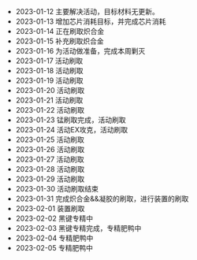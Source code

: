 - 2023-01-12 主要解决活动，目标材料无更新。 
- 2023-01-13 增加芯片消耗目标，并完成芯片消耗
- 2023-01-14 正在刷取炽合金
- 2023-01-15 补充刷取炽合金
- 2023-01-16 为活动做准备，完成本周剿灭
- 2023-01-17 活动刷取
- 2023-01-18 活动刷取
- 2023-01-19 活动刷取
- 2023-01-20 活动刷取
- 2023-01-21 活动刷取
- 2023-01-22 活动刷取
- 2023-01-23 锰刷取完成，活动刷取
- 2023-01-24 活动EX攻克，活动刷取
- 2023-01-25 活动刷取
- 2023-01-26 活动刷取
- 2023-01-27 活动刷取
- 2023-01-28 活动刷取
- 2023-01-29 活动刷取
- 2023-01-30 活动刷取结束
- 2023-01-31 完成炽合金&&凝胶的刷取，进行装置的刷取
- 2023-02-01 装置刷取
- 2023-02-02 黑键专精中
- 2023-02-03 黑键专精完成，专精肥鸭中
- 2023-02-04 专精肥鸭中
- 2023-02-05 专精肥鸭中
